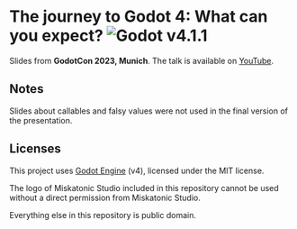 # The journey to Godot 4: What can you expect? ![Godot v4.1.1](https://img.shields.io/badge/godot-v4.1.1-%23478cbf)

Slides from **GodotCon 2023, Munich**. The talk is available on [YouTube](https://www.youtube.com/watch?v=a28R9cORsLQ).

## Notes

Slides about callables and falsy values were not used in the final version of the presentation.

## Licenses

This project uses [Godot Engine](https://github.com/godotengine/godot/) (v4), licensed under the MIT license.

The logo of Miskatonic Studio included in this repository cannot be used without a direct permission from Miskatonic Studio.

Everything else in this repository is public domain.
